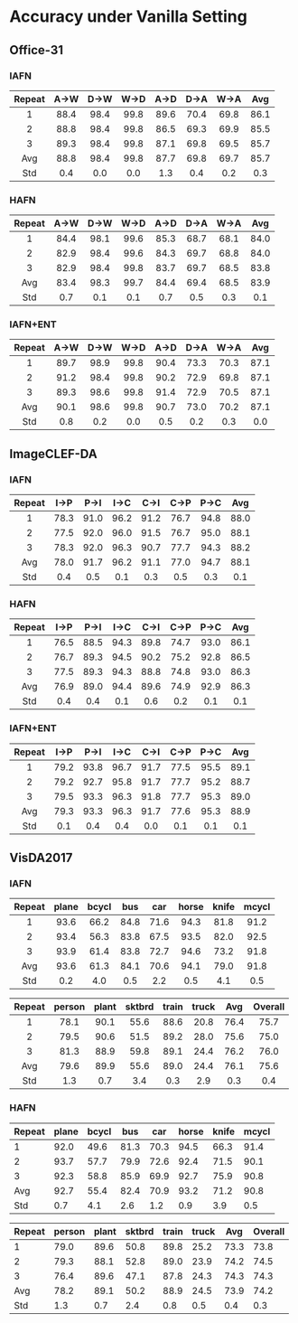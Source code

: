 # Accuracy under Vanilla Setting

## Office-31

### IAFN

| Repeat | A→W  | D→W  | W→D  | A→D  | D→A  | W→A  | Avg  |
| :----: | :--: | :--: | :--: | :--: | :--: | :--: | :--: |
|   1    | 88.4 | 98.4 | 99.8 | 89.6 | 70.4 | 69.8 | 86.1 |
|   2    | 88.8 | 98.4 | 99.8 | 86.5 | 69.3 | 69.9 | 85.5 |
|   3    | 89.3 | 98.4 | 99.8 | 87.1 | 69.8 | 69.5 | 85.7 |
|  Avg   | 88.8 | 98.4 | 99.8 | 87.7 | 69.8 | 69.7 | 85.7 |
|  Std   | 0.4  | 0.0  | 0.0  | 1.3  | 0.4  | 0.2  | 0.3  |

### HAFN

| Repeat | A→W  | D→W  | W→D  | A→D  | D→A  | W→A  | Avg  |
| :----: | :--: | :--: | :--: | :--: | :--: | :--: | :--: |
|   1    | 84.4 | 98.1 | 99.6 | 85.3 | 68.7 | 68.1 | 84.0 |
|   2    | 82.9 | 98.4 | 99.6 | 84.3 | 69.7 | 68.8 | 84.0 |
|   3    | 82.9 | 98.4 | 99.8 | 83.7 | 69.7 | 68.5 | 83.8 |
|  Avg   | 83.4 | 98.3 | 99.7 | 84.4 | 69.4 | 68.5 | 83.9 |
|  Std   | 0.7  | 0.1  | 0.1  | 0.7  | 0.5  | 0.3  | 0.1  |

### IAFN+ENT

| Repeat | A→W  | D→W  | W→D  | A→D  | D→A  | W→A  | Avg  |
| :----: | :--: | :--: | :--: | :--: | :--: | :--: | :--: |
|   1    | 89.7 | 98.9 | 99.8 | 90.4 | 73.3 | 70.3 | 87.1 |
|   2    | 91.2 | 98.4 | 99.8 | 90.2 | 72.9 | 69.8 | 87.1 |
|   3    | 89.3 | 98.6 | 99.8 | 91.4 | 72.9 | 70.5 | 87.1 |
|  Avg   | 90.1 | 98.6 | 99.8 | 90.7 | 73.0 | 70.2 | 87.1 |
|  Std   | 0.8  | 0.2  | 0.0  | 0.5  | 0.2  | 0.3  | 0.0  |

## ImageCLEF-DA

### IAFN

| Repeat | I→P  | P→I  | I→C  | C→I  | C→P  | P→C  | Avg  |
| :----: | :--: | :--: | :--: | :--: | :--: | :--: | :--: |
|   1    | 78.3 | 91.0 | 96.2 | 91.2 | 76.7 | 94.8 | 88.0 |
|   2    | 77.5 | 92.0 | 96.0 | 91.5 | 76.7 | 95.0 | 88.1 |
|   3    | 78.3 | 92.0 | 96.3 | 90.7 | 77.7 | 94.3 | 88.2 |
|  Avg   | 78.0 | 91.7 | 96.2 | 91.1 | 77.0 | 94.7 | 88.1 |
|  Std   | 0.4  | 0.5  | 0.1  | 0.3  | 0.5  | 0.3  | 0.1  |

### HAFN

| Repeat | I→P  | P→I  | I→C  | C→I  | C→P  | P→C  | Avg  |
| :----: | :--: | :--: | :--: | :--: | :--: | :--: | :--: |
|   1    | 76.5 | 88.5 | 94.3 | 89.8 | 74.7 | 93.0 | 86.1 |
|   2    | 76.7 | 89.3 | 94.5 | 90.2 | 75.2 | 92.8 | 86.5 |
|   3    | 77.5 | 89.3 | 94.3 | 88.8 | 74.8 | 93.0 | 86.3 |
|  Avg   | 76.9 | 89.0 | 94.4 | 89.6 | 74.9 | 92.9 | 86.3 |
|  Std   | 0.4  | 0.4  | 0.1  | 0.6  | 0.2  | 0.1  | 0.1  |

### IAFN+ENT

| Repeat | I→P  | P→I  | I→C  | C→I  | C→P  | P→C  | Avg  |
| :----: | :--: | :--: | :--: | :--: | :--: | :--: | :--: |
|   1    | 79.2 | 93.8 | 96.7 | 91.7 | 77.5 | 95.5 | 89.1 |
|   2    | 79.2 | 92.7 | 95.8 | 91.7 | 77.7 | 95.2 | 88.7 |
|   3    | 79.5 | 93.3 | 96.3 | 91.8 | 77.7 | 95.3 | 89.0 |
|  Avg   | 79.3 | 93.3 | 96.3 | 91.7 | 77.6 | 95.3 | 88.9 |
|  Std   | 0.1  | 0.4  | 0.4  | 0.0  | 0.1  | 0.1  | 0.1  |

## VisDA2017

### IAFN

| Repeat | plane | bcycl | bus  | car  | horse | knife | mcycl |
| :----: | :---: | :---: | :--: | :--: | :---: | :---: | :---: |
|   1    | 93.6  | 66.2  | 84.8 | 71.6 | 94.3  | 81.8  | 91.2  |
|   2    | 93.4  | 56.3  | 83.8 | 67.5 | 93.5  | 82.0  | 92.5  |
|   3    | 93.9  | 61.4  | 83.8 | 72.7 | 94.6  | 73.2  | 91.8  |
|  Avg   | 93.6  | 61.3  | 84.1 | 70.6 | 94.1  | 79.0  | 91.8  |
|  Std   |  0.2  |  4.0  | 0.5  | 2.2  |  0.5  |  4.1  |  0.5  |

| Repeat | person | plant | sktbrd | train | truck | Avg  | Overall |
| :----: | :----: | :---: | :----: | :---: | :---: | :--: | :-----: |
|   1    |  78.1  | 90.1  |  55.6  | 88.6  | 20.8  | 76.4 |  75.7   |
|   2    |  79.5  | 90.6  |  51.5  | 89.2  | 28.0  | 75.6 |  75.0   |
|   3    |  81.3  | 88.9  |  59.8  | 89.1  | 24.4  | 76.2 |  76.0   |
|  Avg   |  79.6  | 89.9  |  55.6  | 89.0  | 24.4  | 76.1 |  75.6   |
|  Std   |  1.3   |  0.7  |  3.4   |  0.3  |  2.9  | 0.3  |   0.4   |

### HAFN

| Repeat | plane | bcycl | bus  | car  | horse | knife | mcycl |
| ------ | ----- | ----- | ---- | ---- | ----- | ----- | ----- |
| 1      | 92.0  | 49.6  | 81.3 | 70.3 | 94.5  | 66.3  | 91.4  |
| 2      | 93.7  | 57.7  | 79.9 | 72.6 | 92.4  | 71.5  | 90.1  |
| 3      | 92.3  | 58.8  | 85.9 | 69.9 | 92.7  | 75.9  | 90.8  |
| Avg    | 92.7  | 55.4  | 82.4 | 70.9 | 93.2  | 71.2  | 90.8  |
| Std    | 0.7   | 4.1   | 2.6  | 1.2  | 0.9   | 3.9   | 0.5   |

| Repeat | person | plant | sktbrd | train | truck | Avg  | Overall |
| ------ | ------ | ----- | ------ | ----- | ----- | ---- | ------- |
| 1      | 79.0   | 89.6  | 50.8   | 89.8  | 25.2  | 73.3 | 73.8    |
| 2      | 79.3   | 88.1  | 52.8   | 89.0  | 23.9  | 74.2 | 74.5    |
| 3      | 76.4   | 89.6  | 47.1   | 87.8  | 24.3  | 74.3 | 74.3    |
| Avg    | 78.2   | 89.1  | 50.2   | 88.9  | 24.5  | 73.9 | 74.2    |
| Std    | 1.3    | 0.7   | 2.4    | 0.8   | 0.5   | 0.4  | 0.3     |

